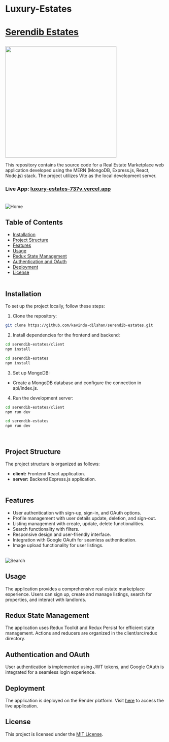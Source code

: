 # Luxury-Estates

<h1>
  <a href="https://serendib-estates.onrender.com/"><p>Serendib Estates</p></a>
</h1>

<p><a href="https://github.com/kavindu-dilshan"><img src="https://skillicons.dev/icons?i=mongo,express,react,nodejs,vite,redux,tailwind,firebase,vscode,github" width=350></a></p>

This repository contains the source code for a Real Estate Marketplace web application developed using the MERN (MongoDB, Express.js, React, Node.js) stack. The project utilizes Vite as the local development server.<br>
### Live App: <a href="luxury-estates-737v.vercel.app/">luxury-estates-737v.vercel.app</a><br><br>
<img src="https://firebasestorage.googleapis.com/v0/b/images-for-projects.appspot.com/o/Serendib%20Estates%2FScreenshots%2FHome.jpg?alt=media&token=524d5818-88d3-4c14-92f8-5e4c44af4d39" alt="Home">

## Table of Contents
- [Installation](#installation)
- [Project Structure](#project-structure)
- [Features](#features)
- [Usage](#usage)
- [Redux State Management](#redux-state-management)
- [Authentication and OAuth](#authentication-and-oauth)
- [Deployment](#deployment)
- [License](#license)<br><br>

## Installation

To set up the project locally, follow these steps:

1. Clone the repository:
```bash
git clone https://github.com/kavindu-dilshan/serendib-estates.git
```

2. Install dependencies for the frontend and backend:
```bash
cd serendib-estates/client
npm install

cd serendib-estates
npm install
```

3. Set up MongoDB:
- Create a MongoDB database and configure the connection in api/index.js.


4. Run the development server:
```bash
cd serendib-estates/client
npm run dev

cd serendib-estates
npm run dev
```
<br>

## Project Structure
The project structure is organized as follows:

- <b>client:</b> Frontend React application.
- <b>server:</b> Backend Express.js application.<br><br>

## Features
- User authentication with sign-up, sign-in, and OAuth options.
- Profile management with user details update, deletion, and sign-out.
- Listing management with create, update, delete functionalities.
- Search functionality with filters.
- Responsive design and user-friendly interface.
- Integration with Google OAuth for seamless authentication.
- Image upload functionality for user listings.<br><br>

<img src="https://firebasestorage.googleapis.com/v0/b/images-for-projects.appspot.com/o/Serendib%20Estates%2FScreenshots%2FSearch.jpg?alt=media&token=4bd9fc46-31af-4371-9c6e-8b8493b69b61" alt="Search">

## Usage
The application provides a comprehensive real estate marketplace experience. Users can sign up, create and manage listings, search for properties, and interact with landlords.<br>

## Redux State Management
The application uses Redux Toolkit and Redux Persist for efficient state management. Actions and reducers are organized in the client/src/redux directory.<br>

## Authentication and OAuth
User authentication is implemented using JWT tokens, and Google OAuth is integrated for a seamless login experience.<br>

## Deployment
The application is deployed on the Render platform. Visit <a href="https://serendib-estates.onrender.com/">here</a> to access the live application.<br>

## License
This project is licensed under the <a href="https://en.wikipedia.org/wiki/MIT_License">MIT License</a>.
